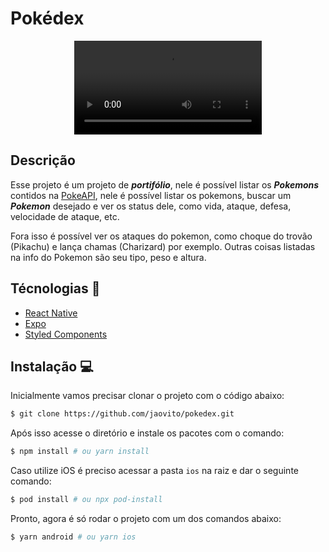 # Pokédex

<div align="center">
  <video src="https://user-images.githubusercontent.com/61637710/187806344-cbe1272b-91a7-4e92-a2c8-c77cd8acb61d.mp4" />
</div>

## Descrição

Esse projeto é um projeto de ***portifólio***, nele é possível listar os ***Pokemons*** contidos na [PokeAPI](https://pokeapi.co/), nele é possível listar os pokemons, buscar um ***Pokemon*** desejado e ver os status dele, como vida, ataque, defesa, velocidade de ataque, etc.

Fora isso é possível ver os ataques do pokemon, como choque do trovão (Pikachu) e lança chamas (Charizard) por exemplo. Outras coisas listadas na info do Pokemon são seu tipo, peso e altura.

## Técnologias 🚀

- [React Native](https://reactnative.dev/)
- [Expo](https://docs.expo.dev/)
- [Styled Components](https://styled-components.com/)

## Instalação 💻

Inicialmente vamos precisar clonar o projeto com o código abaixo:
```sh
$ git clone https://github.com/jaovito/pokedex.git
```

Após isso acesse o diretório e instale os pacotes com o comando:
```sh
$ npm install # ou yarn install
```

Caso utilize iOS é preciso acessar a pasta `ios` na raiz e dar o seguinte comando:
```sh
$ pod install # ou npx pod-install
```

Pronto, agora é só rodar o projeto com um dos comandos abaixo:
```sh
$ yarn android # ou yarn ios
```
